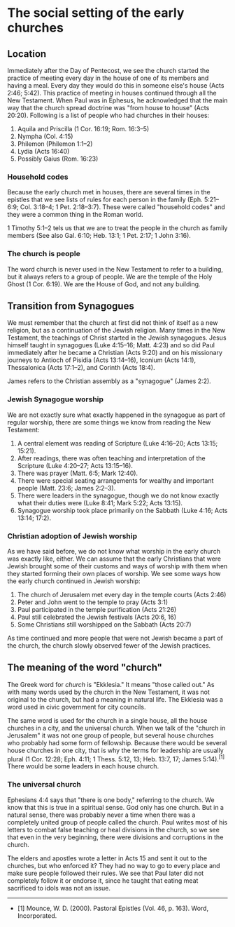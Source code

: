 # The social setting of the early churches

## Location

Immediately after the Day of Pentecost, we see the church started the practice of meeting every day in the house of one of its members and having a meal. Every day they would do this in someone else's house (Acts 2:46; 5:42). This practice of meeting in houses continued through all the New Testament. When Paul was in Ephesus, he acknowledged that the main way that the church spread doctrine was "from house to house" (Acts 20:20). Following is a list of people who had churches in their houses:

1. Aquila and Priscilla (1 Cor. 16:19; Rom. 16:3–5)
2. Nympha (Col. 4:15)
3. Philemon (Philemon 1:1–2)
4. Lydia (Acts 16:40)
5. Possibly Gaius (Rom. 16:23)

### Household codes

Because the early church met in houses, there are several times in the epistles that we see lists of rules for each person in the family (Eph. 5:21–6:9; Col. 3:18–4; 1 Pet. 2:18–3:7). These were called "household codes" and they were a common thing in the Roman world.

1 Timothy 5:1–2 tels us that we are to treat the people in the church as family members (See also Gal. 6:10; Heb. 13:1; 1 Pet. 2:17; 1 John 3:16).

### The church is people

The word church is never used in the New Testament to refer to a building, but it always refers to a group of people. We are the temple of the Holy Ghost (1 Cor. 6:19). We are the House of God, and not any building.

## Transition from Synagogues

We must remember that the church at first did not think of itself as a new religion, but as a continuation of the Jewish religion. Many times in the New Testament, the teachings of Christ started in the Jewish synagogues. Jesus himself taught in synagogues (Luke 4:15–16; Matt. 4:23) and so did Paul immediately after he became a Christian (Acts 9:20) and on his missionary journeys to Antioch of Pisidia (Acts 13:14–16), Iconium (Acts 14:1), Thessalonica (Acts 17:1–2), and Corinth (Acts 18:4).

James refers to the Christian assembly as a "synagogue" (James 2:2).

### Jewish Synagogue worship

We are not exactly sure what exactly happened in the synagogue as part of regular worship, there are some things we know from reading the New Testament:

1. A central element was reading of Scripture (Luke 4:16–20; Acts 13:15; 15:21).
2. After readings, there was often teaching and interpretation of the Scripture (Luke 4:20–27; Acts 13:15–16).
3. There was prayer (Matt. 6:5; Mark 12:40).
4. There were special seating arrangements for wealthy and important people (Matt. 23:6; James 2:2–3).
5. There were leaders in the synagogue, though we do not know exactly what their duties were (Luke 8:41; Mark 5:22; Acts 13:15).
6. Synagogue worship took place primarily on the Sabbath (Luke 4:16; Acts 13:14; 17:2).

### Christian adoption of Jewish worship

As we have said before, we do not know what worship in the early church was exactly like, either. We can assume that the early Christians that were Jewish brought some of their customs and ways of worship with them when they started forming their own places of worship. We see some ways how the early church continued in Jewish worship:

1. The church of Jerusalem met every day in the temple courts (Acts 2:46)
2. Peter and John went to the temple to pray (Acts 3:1)
3. Paul participated in the temple purification (Acts 21:26)
4. Paul still celebrated the Jewish festivals (Acts 20:6, 16)
5. Some Christians still worshipped on the Sabbath (Acts 20:7)

As time continued and more people that were not Jewish became a part of the church, the church slowly observed fewer of the Jewish practices.

## The meaning of the word "church"

The Greek word for _church_ is "Ekklesia." It means "those called out." As with many words used by the church in the New Testament, it was not original to the church, but had a meaning in natural life. The Ekklesia was a word used in civic government for city councils.

The same word is used for the church in a single house, all the house churches in a city, and the universal church. When we talk of the "church in Jerusalem" it was not one group of people, but several house churches who probably had some form of fellowship. Because there would be several house churches in one city, that is why the terms for leadership are usually plural (1 Cor. 12:28; Eph. 4:11; 1 Thess. 5:12, 13; Heb. 13:7, 17; James 5:14).<sup>[1]</sup> There would be some leaders in each house church.

### The universal church

Ephesians 4:4 says that "there is one body," referring to the church. We know that this is true in a spiritual sense. God only has one church. But in a natural sense, there was probably never a time when there was a completely united group of people called the church. Paul writes most of his letters to combat false teaching or heal divisions in the church, so we see that even in the very beginning, there were divisions and corruptions in the church.

The elders and apostles wrote a letter in Acts 15 and sent it out to the churches, but who enforced it? They had no way to go to every place and make sure people followed their rules. We see that Paul later did not completely follow it or endorse it, since he taught that eating meat sacrificed to idols was not an issue.

---

- [1] Mounce, W. D. (2000). Pastoral Epistles (Vol. 46, p. 163). Word, Incorporated.
